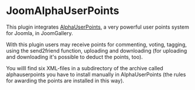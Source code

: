 # JoomAlphaUserPoints
This plugin integrates [AlphaUserPoints](https://www.alphaplug.com), a very powerful user points system for Joomla, in JoomGallery.

With this plugin users may receive points for commenting, voting, tagging, using the send2friend function, uploading and downloading (for uploading and downloading it's possible to deduct the points, too).

You willl find six XML-files in a subdirectory of the archive called alphauserpoints you have to install manually in AlphaUserPoints (the rules for awarding the points are installed in this way).